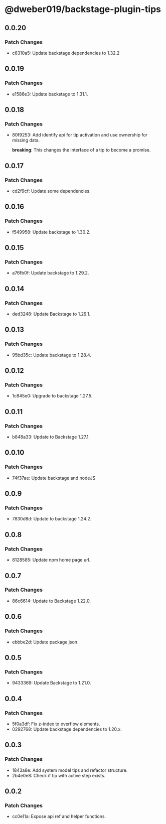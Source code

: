 # @dweber019/backstage-plugin-tips

## 0.0.20

### Patch Changes

- c6310a5: Update backstage dependencies to 1.32.2

## 0.0.19

### Patch Changes

- e1586e3: Update backstage to 1.31.1.

## 0.0.18

### Patch Changes

- 80f9253: Add identify api for tip activation and use ownership for missing data.

  **breaking**: This changes the interface of a tip to become a promise.

## 0.0.17

### Patch Changes

- cd2f9cf: Update some dependencies.

## 0.0.16

### Patch Changes

- f549958: Update backstage to 1.30.2.

## 0.0.15

### Patch Changes

- a76fb0f: Update backstage to 1.29.2.

## 0.0.14

### Patch Changes

- ded3248: Update Backstage to 1.29.1.

## 0.0.13

### Patch Changes

- 95bd35c: Update backstage to 1.28.4.

## 0.0.12

### Patch Changes

- 1c845e0: Upgrade to backstage 1.27.5.

## 0.0.11

### Patch Changes

- b848a33: Update to Backstage 1.27.1.

## 0.0.10

### Patch Changes

- 74f37ae: Update backstage and nodeJS

## 0.0.9

### Patch Changes

- 7830d8d: Update to backstage 1.24.2.

## 0.0.8

### Patch Changes

- 8128585: Update npm home page url.

## 0.0.7

### Patch Changes

- 86c6614: Update to Backstage 1.22.0.

## 0.0.6

### Patch Changes

- ebbbe2d: Update package json.

## 0.0.5

### Patch Changes

- 9433369: Update Backstage to 1.21.0.

## 0.0.4

### Patch Changes

- 5f0a3df: Fix z-index to overflow elements.
- 0292768: Update backstage dependencies to 1.20.x.

## 0.0.3

### Patch Changes

- 1843a8e: Add system model tips and refactor structure.
- 2b4e0e8: Check if tip with active step exists.

## 0.0.2

### Patch Changes

- cc0e11a: Expose api ref and helper functions.
